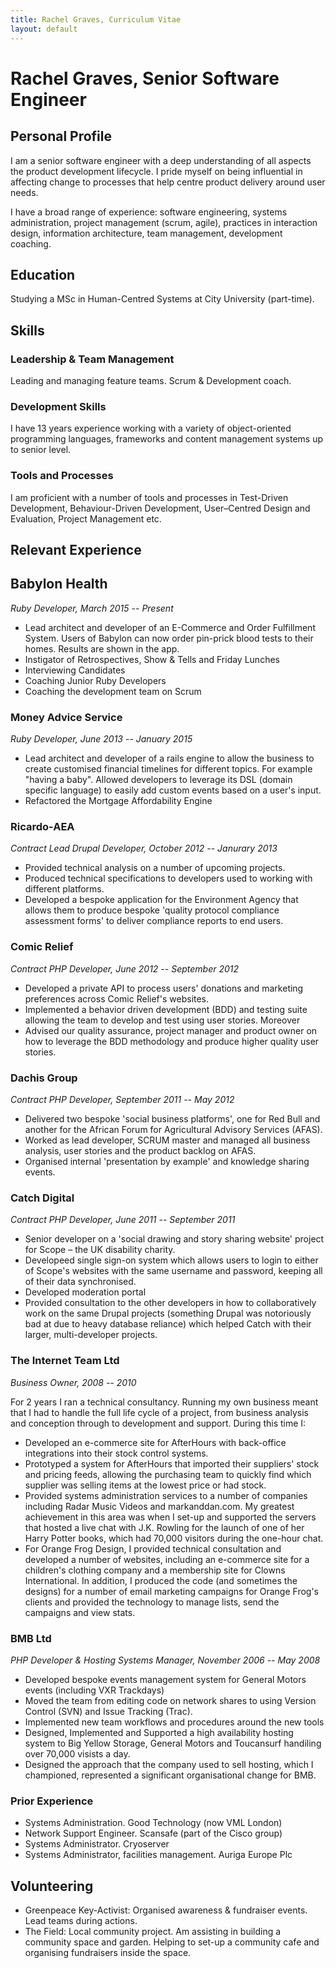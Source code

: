 ```yaml
---
title: Rachel Graves, Curriculum Vitae
layout: default
---
```


# Rachel Graves, Senior Software Engineer

## Personal Profile

I am a senior software engineer with a deep understanding of all aspects the product development lifecycle. I pride myself on being influential in affecting change to processes that help centre product delivery around user needs.

I have a broad range of experience: software engineering, systems administration, project management (scrum, agile), practices in interaction design, information architecture, team management, development coaching.

## Education

Studying a MSc in Human-Centred Systems at City University (part-time).

## Skills

### Leadership & Team Management

Leading and managing feature teams. Scrum & Development coach.

### Development Skills

I have 13 years experience working with a variety of object-oriented programming languages, frameworks and content management systems up to senior level.

### Tools and Processes

I am proficient with a number of tools and processes in Test-Driven Development, Behaviour-Driven Development, User–Centred Design and Evaluation, Project Management etc.

## Relevant Experience

## Babylon Health
_Ruby Developer, March 2015 -- Present_

- Lead architect and developer of an E-Commerce and Order Fulfillment System. Users of Babylon can now order pin-prick blood tests to their homes. Results are shown in the app.
- Instigator of Retrospectives, Show & Tells and Friday Lunches
- Interviewing Candidates
- Coaching Junior Ruby Developers
- Coaching the development team on Scrum

### Money Advice Service
_Ruby Developer, June 2013 -- January 2015_

- Lead architect and developer of a rails engine to allow the business to create customised financial timelines for different topics. For example "having a baby". Allowed developers to leverage its DSL (domain specific language) to easily add custom events based on a user's input.
- Refactored the Mortgage Affordability Engine

### Ricardo-AEA
_Contract Lead Drupal Developer, October 2012 -- Janurary 2013_

- Provided technical analysis on a number of upcoming projects.
- Produced technical specifications to developers used to working with different platforms.
- Developed a bespoke application for the Environment Agency that allows them to produce bespoke 'quality protocol compliance assessment forms' to deliver compliance reports to end users.

### Comic Relief
_Contract PHP Developer, June 2012 -- September 2012_

- Developed a private API to process users' donations and marketing preferences across Comic Relief's websites.
- Implemented a behavior driven development (BDD) and testing suite allowing the team to develop and test using user stories. Moreover
- Advised our quality assurance, project manager and product owner on how to leverage the BDD methodology and produce higher quality user stories.

### Dachis Group
_Contract PHP Developer, September 2011 -- May 2012_

- Delivered two bespoke 'social business platforms', one for Red Bull and another for the African Forum for Agricultural Advisory Services (AFAS).
- Worked as lead developer, SCRUM master and managed all business analysis, user stories and the product backlog on AFAS.
- Organised internal 'presentation by example' and knowledge sharing events.

### Catch Digital
_Contract PHP Developer, June 2011 -- September 2011_

- Senior developer on a 'social drawing and story sharing website' project for Scope – the UK disability charity.
- Developeed single sign-on system which allows users to login to either of Scope's websites with the same username and password, keeping all of their data synchronised.
- Developed moderation portal
- Provided consultation to the other developers in how to collaboratively work on the same Drupal projects (something Drupal was notoriously bad at due to heavy database reliance) which helped Catch with their larger, multi-developer projects.

### The Internet Team Ltd
_Business Owner, 2008 -- 2010_

For 2 years I ran a technical consultancy. Running my own business meant that I had to handle the full life cycle of a project, from business analysis and conception through to development and support. During this time I:

- Developed an e-commerce site for AfterHours with back-office integrations into their stock control systems.
- Prototyped a system for AfterHours that imported their suppliers' stock and pricing feeds, allowing the purchasing team to quickly find which supplier was selling items at the lowest price or had stock.
- Provided systems administration services to a number of companies including Radar Music Videos and markanddan.com. My greatest achievement in this area was when I set-up and supported the servers that hosted a live chat with J.K. Rowling for the launch of one of her Harry Potter books, which had 70,000 visitors during the one-hour chat.
- For Orange Frog Design, I provided technical consultation and developed a number of websites, including an e-commerce site for a children's clothing company and a membership site for Clowns International.  In addition, I produced the code (and sometimes the designs) for a number of email marketing campaigns for Orange Frog's clients and provided the technology to manage lists, send the campaigns and view stats.

### BMB Ltd
_PHP Developer & Hosting Systems Manager, November 2006 -- May 2008_

- Developed bespoke events management system for General Motors events (including VXR Trackdays)
- Moved the team from editing code on network shares to using Version Control (SVN) and Issue Tracking (Trac).
- Implemented new team workflows and procedures around the new tools
- Designed, Implemented and Supported a high availability hosting system to Big Yellow Storage, General Motors and Toucansurf handiling over 70,000 visists a day.
- Designed the approach that the company used to sell hosting, which I championed, represented a significant organisational change for BMB.

### Prior Experience

- Systems Administration. Good Technology (now VML London)
- Network Support Engineer. Scansafe (part of the Cisco group)
- Systems Administrator. Cryoserver
- Systems Administrator, facilities management. Auriga Europe Plc

## Volunteering

- Greenpeace Key-Activist: Organised awareness & fundraiser events. Lead teams during actions.
- The Field: Local community project. Am assisting in building a community space and garden. Helping to set-up a community cafe and organising fundraisers inside the space.
